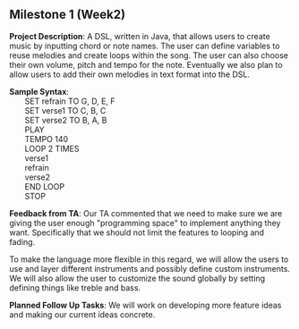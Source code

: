 ## Milestone 1 (Week2)
**Project Description**: A DSL, written in Java, that allows users to create music by inputting chord or note names.
The user can define variables to reuse melodies and create loops within the song. The user can also choose their
own volume, pitch and tempo for the note. Eventually we also plan to allow users to add their own melodies in text
format into the DSL.<br/>

**Sample Syntax**:<br/>
&nbsp;&nbsp;&nbsp;&nbsp;&nbsp;&nbsp;    SET refrain TO G, D, E, F<br/>
&nbsp;&nbsp;&nbsp;&nbsp;&nbsp;&nbsp;    SET verse1 TO C, B, C<br/>
&nbsp;&nbsp;&nbsp;&nbsp;&nbsp;&nbsp;    SET verse2 TO B, A, B<br/>
&nbsp;&nbsp;&nbsp;&nbsp;&nbsp;&nbsp;    PLAY<br/>
&nbsp;&nbsp;&nbsp;&nbsp;&nbsp;&nbsp;    TEMPO 140<br/>
&nbsp;&nbsp;&nbsp;&nbsp;&nbsp;&nbsp;    LOOP 2 TIMES<br/>
&nbsp;&nbsp;&nbsp;&nbsp;&nbsp;&nbsp;    verse1<br/>
&nbsp;&nbsp;&nbsp;&nbsp;&nbsp;&nbsp;    refrain<br/>
&nbsp;&nbsp;&nbsp;&nbsp;&nbsp;&nbsp;    verse2<br/>
&nbsp;&nbsp;&nbsp;&nbsp;&nbsp;&nbsp;    END LOOP<br/>
&nbsp;&nbsp;&nbsp;&nbsp;&nbsp;&nbsp;    STOP<br/></p>

**Feedback from TA**: Our TA commented that we need to make sure we are giving the user enough "programming space" to
 implement anything they want. Specifically that we should not limit the features to looping and fading. 
 
 To make the language more flexible in this regard, we will allow the users to use and layer different instruments and
 possibly define custom instruments. We will also allow the user to customize the sound globally by setting defining
 things like treble and bass. 
 
 **Planned Follow Up Tasks**: We will work on developing more feature ideas and making our current ideas concrete.
